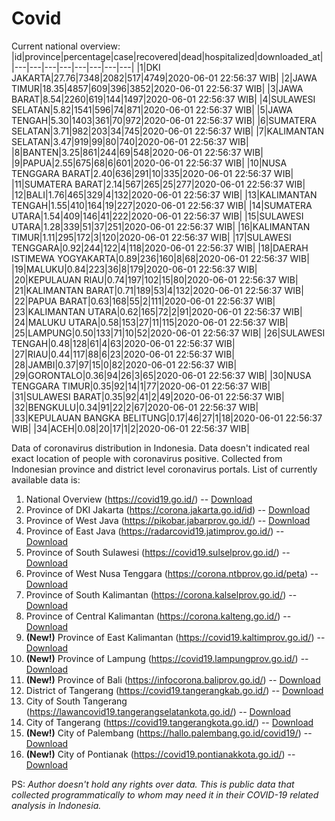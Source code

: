 # Covid
Current national overview:
|id|province|percentage|case|recovered|dead|hospitalized|downloaded_at|
|---|---|---|---|---|---|---|---|
|1|DKI JAKARTA|27.76|7348|2082|517|4749|2020-06-01 22:56:37 WIB|
|2|JAWA TIMUR|18.35|4857|609|396|3852|2020-06-01 22:56:37 WIB|
|3|JAWA BARAT|8.54|2260|619|144|1497|2020-06-01 22:56:37 WIB|
|4|SULAWESI SELATAN|5.82|1541|596|74|871|2020-06-01 22:56:37 WIB|
|5|JAWA TENGAH|5.30|1403|361|70|972|2020-06-01 22:56:37 WIB|
|6|SUMATERA SELATAN|3.71|982|203|34|745|2020-06-01 22:56:37 WIB|
|7|KALIMANTAN SELATAN|3.47|919|99|80|740|2020-06-01 22:56:37 WIB|
|8|BANTEN|3.25|861|244|69|548|2020-06-01 22:56:37 WIB|
|9|PAPUA|2.55|675|68|6|601|2020-06-01 22:56:37 WIB|
|10|NUSA TENGGARA BARAT|2.40|636|291|10|335|2020-06-01 22:56:37 WIB|
|11|SUMATERA BARAT|2.14|567|265|25|277|2020-06-01 22:56:37 WIB|
|12|BALI|1.76|465|329|4|132|2020-06-01 22:56:37 WIB|
|13|KALIMANTAN TENGAH|1.55|410|164|19|227|2020-06-01 22:56:37 WIB|
|14|SUMATERA UTARA|1.54|409|146|41|222|2020-06-01 22:56:37 WIB|
|15|SULAWESI UTARA|1.28|339|51|37|251|2020-06-01 22:56:37 WIB|
|16|KALIMANTAN TIMUR|1.11|295|172|3|120|2020-06-01 22:56:37 WIB|
|17|SULAWESI TENGGARA|0.92|244|122|4|118|2020-06-01 22:56:37 WIB|
|18|DAERAH ISTIMEWA YOGYAKARTA|0.89|236|160|8|68|2020-06-01 22:56:37 WIB|
|19|MALUKU|0.84|223|36|8|179|2020-06-01 22:56:37 WIB|
|20|KEPULAUAN RIAU|0.74|197|102|15|80|2020-06-01 22:56:37 WIB|
|21|KALIMANTAN BARAT|0.71|189|53|4|132|2020-06-01 22:56:37 WIB|
|22|PAPUA BARAT|0.63|168|55|2|111|2020-06-01 22:56:37 WIB|
|23|KALIMANTAN UTARA|0.62|165|72|2|91|2020-06-01 22:56:37 WIB|
|24|MALUKU UTARA|0.58|153|27|11|115|2020-06-01 22:56:37 WIB|
|25|LAMPUNG|0.50|133|71|10|52|2020-06-01 22:56:37 WIB|
|26|SULAWESI TENGAH|0.48|128|61|4|63|2020-06-01 22:56:37 WIB|
|27|RIAU|0.44|117|88|6|23|2020-06-01 22:56:37 WIB|
|28|JAMBI|0.37|97|15|0|82|2020-06-01 22:56:37 WIB|
|29|GORONTALO|0.36|94|26|3|65|2020-06-01 22:56:37 WIB|
|30|NUSA TENGGARA TIMUR|0.35|92|14|1|77|2020-06-01 22:56:37 WIB|
|31|SULAWESI BARAT|0.35|92|41|2|49|2020-06-01 22:56:37 WIB|
|32|BENGKULU|0.34|91|22|2|67|2020-06-01 22:56:37 WIB|
|33|KEPULAUAN BANGKA BELITUNG|0.17|46|27|1|18|2020-06-01 22:56:37 WIB|
|34|ACEH|0.08|20|17|1|2|2020-06-01 22:56:37 WIB|

Data of coronavirus distribution in Indonesia. Data doesn't indicated real exact location of people with coronavirus positive. Collected from Indonesian province and district level coronavirus portals. List of currently available data is:
1. National Overview (https://covid19.go.id/) -- [Download](https://www.dropbox.com/s/66ly270fw4y76fx/covid_nasional.csv?dl=0)
2. Province of DKI Jakarta (https://corona.jakarta.go.id/id) -- [Download](https://riwayat-file-covid-19-dki-jakarta-jakartagis.hub.arcgis.com/)
3. Province of West Java (https://pikobar.jabarprov.go.id/) -- [Download](https://www.dropbox.com/s/alg0zp60fylq6cn/covid_jabar.csv?dl=0)
4. Province of East Java (https://radarcovid19.jatimprov.go.id/) -- [Download](https://www.dropbox.com/sh/e7vtgcnl4ckbvr4/AADo9UMRDZvrhHn66qTHZOvNa?dl=0)
5. Province of South Sulawesi (https://covid19.sulselprov.go.id/) -- [Download](https://www.dropbox.com/s/z5ek23lwcztj7z7/covid_sulsel.csv?dl=0)
6. Province of West Nusa Tenggara (https://corona.ntbprov.go.id/peta) -- [Download](https://www.dropbox.com/s/4p2k93n42xx0c00/covid_ntb.csv?dl=0)
7. Province of South Kalimantan (https://corona.kalselprov.go.id/) -- [Download](https://www.dropbox.com/sh/7aa2kvz8lb04pzz/AADH1Oj5oFMw2mp-D3JStPRsa?dl=0)
8. Province of Central Kalimantan (https://corona.kalteng.go.id/) -- [Download](https://www.dropbox.com/s/9q01v5r3ys2ozk4/covid_kalteng.csv?dl=0)
9. **(New!)** Province of East Kalimantan (https://covid19.kaltimprov.go.id/) -- [Download](https://www.dropbox.com/sh/qhpxj532nm80goa/AAB6ek_fp1__ieTR0TFQpfIga?dl=0)
10. **(New!)** Province of Lampung (https://covid19.lampungprov.go.id/) -- [Download](https://www.dropbox.com/s/ecuew6oa9kzwqwx/covid_lampung.csv?dl=0)
11. **(New!)** Province of Bali (https://infocorona.baliprov.go.id/) -- [Download](https://www.dropbox.com/sh/iceiwun4ufttmiu/AAC7dSRMpfTjPI1Lfzw-LeCUa?dl=0)
12. District of Tangerang (https://covid19.tangerangkab.go.id/) -- [Download](https://www.dropbox.com/sh/yxovyy6sy5bnz4p/AACZzVHinisKmz8oQWyQJ3nua?dl=0)
13. City of South Tangerang (https://lawancovid19.tangerangselatankota.go.id/) -- [Download](https://www.dropbox.com/s/zlvxo4ivswdzmle/covid_tangsel.csv?dl=0)
14. City of Tangerang (https://covid19.tangerangkota.go.id/) -- [Download](https://www.dropbox.com/s/e53224kvdrpjzy0/covid_tangkot.csv?dl=0)
15. **(New!)** City of Palembang (https://hallo.palembang.go.id/covid19/) -- [Download](https://www.dropbox.com/sh/oj17bhwhlpjht9e/AABZEG-OiaSaFvikATDx6coEa?dl=0)
16. **(New!)** City of Pontianak (https://covid19.pontianakkota.go.id/) -- [Download](https://www.dropbox.com/sh/66if3y4ly51j4sh/AADQ-zwLGa7Kz4ZzJgDw2-3na?dl=0)

PS: *Author doesn't hold any rights over data. This is public data that collected programmatically to whom may need it in their COVID-19 related analysis in Indonesia.*
